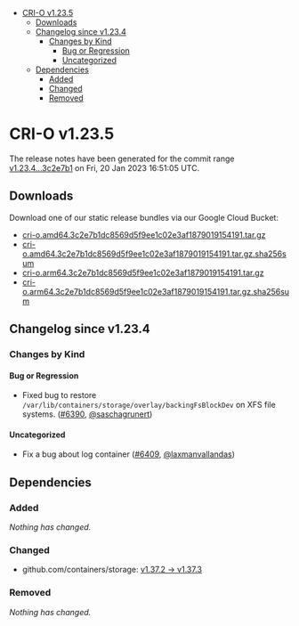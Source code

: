 - [CRI-O v1.23.5](#cri-o-v1235)
  - [Downloads](#downloads)
  - [Changelog since v1.23.4](#changelog-since-v1234)
    - [Changes by Kind](#changes-by-kind)
      - [Bug or Regression](#bug-or-regression)
      - [Uncategorized](#uncategorized)
  - [Dependencies](#dependencies)
    - [Added](#added)
    - [Changed](#changed)
    - [Removed](#removed)

# CRI-O v1.23.5

The release notes have been generated for the commit range
[v1.23.4...3c2e7b1](https://github.com/cri-o/cri-o/compare/v1.23.4...3c2e7b1dc8569d5f9ee1c02e3af1879019154191) on Fri, 20 Jan 2023 16:51:05 UTC.

## Downloads

Download one of our static release bundles via our Google Cloud Bucket:

- [cri-o.amd64.3c2e7b1dc8569d5f9ee1c02e3af1879019154191.tar.gz](https://storage.googleapis.com/cri-o/artifacts/cri-o.amd64.3c2e7b1dc8569d5f9ee1c02e3af1879019154191.tar.gz)
- [cri-o.amd64.3c2e7b1dc8569d5f9ee1c02e3af1879019154191.tar.gz.sha256sum](https://storage.googleapis.com/cri-o/artifacts/cri-o.amd64.3c2e7b1dc8569d5f9ee1c02e3af1879019154191.tar.gz.sha256sum)
- [cri-o.arm64.3c2e7b1dc8569d5f9ee1c02e3af1879019154191.tar.gz](https://storage.googleapis.com/cri-o/artifacts/cri-o.arm64.3c2e7b1dc8569d5f9ee1c02e3af1879019154191.tar.gz)
- [cri-o.arm64.3c2e7b1dc8569d5f9ee1c02e3af1879019154191.tar.gz.sha256sum](https://storage.googleapis.com/cri-o/artifacts/cri-o.arm64.3c2e7b1dc8569d5f9ee1c02e3af1879019154191.tar.gz.sha256sum)

## Changelog since v1.23.4

### Changes by Kind

#### Bug or Regression
 - Fixed bug to restore `/var/lib/containers/storage/overlay/backingFsBlockDev` on XFS file systems. ([#6390](https://github.com/cri-o/cri-o/pull/6390), [@saschagrunert](https://github.com/saschagrunert))

#### Uncategorized
 - Fix a bug about log container ([#6409](https://github.com/cri-o/cri-o/pull/6409), [@laxmanvallandas](https://github.com/laxmanvallandas))

## Dependencies

### Added
_Nothing has changed._

### Changed
- github.com/containers/storage: [v1.37.2 → v1.37.3](https://github.com/containers/storage/compare/v1.37.2...v1.37.3)

### Removed
_Nothing has changed._
